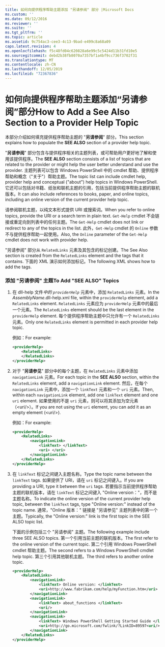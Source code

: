 ```yaml
---
title: 如何向提供程序帮助主题添加 "另请参阅" 部分 |Microsoft Docs
ms.custom: ''
ms.date: 09/12/2016
ms.reviewer: ''
ms.suite: ''
ms.tgt_pltfrm: ''
ms.topic: article
ms.assetid: 9c754ac3-cee3-4c13-9bad-e499c8a68a09
caps.latest.revision: 4
ms.openlocfilehash: f5c48fd04c620828a6e99c5c5424d11b31fd10e5
ms.sourcegitcommit: debd2b38fb8070a7357bf1a4bf9cc736f3702f31
ms.translationtype: MT
ms.contentlocale: zh-CN
ms.lasthandoff: 12/05/2019
ms.locfileid: "72367836"
---
```

# <a name="how-to-add-a-see-also-section-to-a-provider-help-topic"></a><span data-ttu-id="99fc2-102">如何向提供程序帮助主题添加“另请参阅”部分</span><span class="sxs-lookup"><span data-stu-id="99fc2-102">How to Add a See Also Section to a Provider Help Topic</span></span>

<span data-ttu-id="99fc2-103">本部分介绍如何填充提供程序帮助主题的 "**另请参阅**" 部分。</span><span class="sxs-lookup"><span data-stu-id="99fc2-103">This section explains how to populate the **SEE ALSO** section of a provider help topic.</span></span>

<span data-ttu-id="99fc2-104">"**另请参阅**" 部分包含与提供程序相关的主题列表，或可帮助用户更好地了解和使用该提供程序。</span><span class="sxs-lookup"><span data-stu-id="99fc2-104">The **SEE ALSO** section consists of a list of topics that are related to the provider or might help the user better understand and use the provider.</span></span> <span data-ttu-id="99fc2-105">主题列表可以包含 Windows PowerShell 中的 cmdlet 帮助、提供程序帮助和概念（"关于"）帮助主题。</span><span class="sxs-lookup"><span data-stu-id="99fc2-105">The topic list can include cmdlet help, provider help and conceptual ("about") help topics in Windows PowerShell.</span></span> <span data-ttu-id="99fc2-106">它还可以包括对书籍、纸张和联机主题的引用，包括当前提供程序帮助主题的联机版本。</span><span class="sxs-lookup"><span data-stu-id="99fc2-106">It can also include references to books, paper, and online topics, including an online version of the current provider help topic.</span></span>

<span data-ttu-id="99fc2-107">请参阅联机主题，以纯文本形式提供 URI 或搜索词。</span><span class="sxs-lookup"><span data-stu-id="99fc2-107">When you refer to online topics, provide the URI or a search term in plain text.</span></span> <span data-ttu-id="99fc2-108">`Get-Help` cmdlet 不会链接或重定向到列表中的任何主题。</span><span class="sxs-lookup"><span data-stu-id="99fc2-108">The `Get-Help` cmdlet does not link or redirect to any of the topics in the list.</span></span> <span data-ttu-id="99fc2-109">此外，`Get-Help` cmdlet 的 `Online` 参数不与提供程序帮助一起使用。</span><span class="sxs-lookup"><span data-stu-id="99fc2-109">Also, the `Online` parameter of the `Get-Help` cmdlet does not work with provider help.</span></span>

<span data-ttu-id="99fc2-110">"另请参阅" 部分从 `RelatedLinks` 元素及其包含的标记创建。</span><span class="sxs-lookup"><span data-stu-id="99fc2-110">The See Also section is created from the `RelatedLinks` element and the tags that it contains.</span></span> <span data-ttu-id="99fc2-111">下面的 XML 演示如何添加标记。</span><span class="sxs-lookup"><span data-stu-id="99fc2-111">The following XML shows how to add the tags.</span></span>

### <a name="to-add-see-also-topics"></a><span data-ttu-id="99fc2-112">添加 "另请参阅" 主题</span><span class="sxs-lookup"><span data-stu-id="99fc2-112">To Add "SEE ALSO" Topics</span></span>

1. <span data-ttu-id="99fc2-113">在 dll-help 文件*中的 `providerHelp`* 元素中，添加 `RelatedLinks` 元素。</span><span class="sxs-lookup"><span data-stu-id="99fc2-113">In the *AssemblyName*.dll-help.xml file, within the `providerHelp` element, add a `RelatedLinks` element.</span></span> <span data-ttu-id="99fc2-114">`RelatedLinks` 元素应为 `providerHelp` 元素中的最后一个元素。</span><span class="sxs-lookup"><span data-stu-id="99fc2-114">The `RelatedLinks` element should be the last element in the `providerHelp` element.</span></span> <span data-ttu-id="99fc2-115">每个提供程序帮助主题中只允许有一个 `RelatedLinks` 元素。</span><span class="sxs-lookup"><span data-stu-id="99fc2-115">Only one `RelatedLinks` element is permitted in each provider help topic.</span></span>

   <span data-ttu-id="99fc2-116">例如：</span><span class="sxs-lookup"><span data-stu-id="99fc2-116">For example:</span></span>

    ```xml
    <providerHelp>
        <RelatedLinks>
        </RelatedLinks>
    </providerHelp>
    ```

2. <span data-ttu-id="99fc2-117">对于 "**另请参见**" 部分中的每个主题，在 `RelatedLinks` 元素中添加 `navigationLink` 元素。</span><span class="sxs-lookup"><span data-stu-id="99fc2-117">For each topic in the **SEE ALSO** section, within the `RelatedLinks` element, add a `navigationLink` element.</span></span> <span data-ttu-id="99fc2-118">然后，在每个 `navigationLink` 元素中，添加一个 `linkText` 元素和一个 `uri` 元素。</span><span class="sxs-lookup"><span data-stu-id="99fc2-118">Then, within each `navigationLink` element, add one `linkText` element and one `uri` element.</span></span> <span data-ttu-id="99fc2-119">如果使用的不是 `uri` 元素，则可以将其添加为空元素（\<uri/>）。</span><span class="sxs-lookup"><span data-stu-id="99fc2-119">If you are not using the `uri` element, you can add it as an empty element (\<uri/>).</span></span>

   <span data-ttu-id="99fc2-120">例如：</span><span class="sxs-lookup"><span data-stu-id="99fc2-120">For example:</span></span>

    ```xml
    <providerHelp>
        <RelatedLinks>
            <navigationLink>
                <linkText> </linkText>
                <uri> </uri>
            </navigationLink>
        </RelatedLinks>
    </providerHelp>
    ```

3. <span data-ttu-id="99fc2-121">在 `linkText` 标记之间键入主题名称。</span><span class="sxs-lookup"><span data-stu-id="99fc2-121">Type the topic name between the `linkText` tags.</span></span> <span data-ttu-id="99fc2-122">如果提供了 URI，请在 `uri` 标记之间键入。</span><span class="sxs-lookup"><span data-stu-id="99fc2-122">If you are providing a URI, type it between the `uri` tags.</span></span> <span data-ttu-id="99fc2-123">若要指示当前提供程序帮助主题的联机版本，请在 `linkText` 标记之间键入 "Online version："，而不是主题名称。</span><span class="sxs-lookup"><span data-stu-id="99fc2-123">To indicate the online version of the current provider help topic, between the `linkText` tags, type "Online version:" instead of the topic name.</span></span> <span data-ttu-id="99fc2-124">通常，"Online 版本：" 链接是 "另请参见" 主题列表中的第一个主题。</span><span class="sxs-lookup"><span data-stu-id="99fc2-124">Typically, the "Online version:" link is the first topic in the SEE ALSO topic list.</span></span>

   <span data-ttu-id="99fc2-125">下面的示例包括三个 "另请参阅" 主题。</span><span class="sxs-lookup"><span data-stu-id="99fc2-125">The following example include three SEE ALSO topics.</span></span> <span data-ttu-id="99fc2-126">第一个引用当前主题的联机版本。</span><span class="sxs-lookup"><span data-stu-id="99fc2-126">The first refer to the online version of the current topic.</span></span> <span data-ttu-id="99fc2-127">第二个引用 Windows PowerShell cmdlet 帮助主题。</span><span class="sxs-lookup"><span data-stu-id="99fc2-127">The second refers to a Windows PowerShell cmdlet help topic.</span></span> <span data-ttu-id="99fc2-128">第三个引用其他联机主题。</span><span class="sxs-lookup"><span data-stu-id="99fc2-128">The third refers to another online topic.</span></span>

    ```xml
    <providerHelp>
        <RelatedLinks>
            <navigationLink>
                <linkText> Online version: </linkText>
                <uri>http://www.fabrikam.com/help/myFunction.htm</uri>
            </navigationLink>
            <navigationLink>
                <linkText> about_functions </linkText>
                <uri/>
            </navigationLink>
            <navigationLink>
                <linkText> Windows PowerShell Getting Started Guide </linkText>
                <uri>http://go.microsoft.com/fwlink/?LinkID=89597<uri/>
            </navigationLink>
        </RelatedLinks>
    </providerHelp>
    ```